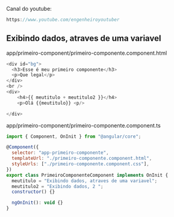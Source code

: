 Canal do youtube:

```js
https://www.youtube.com/engenheiroyoutuber
```

## Exibindo dados, atraves de uma variavel

app/primeiro-component/primeiro-componente.component.html

```js
<div id="bg">
  <h3>Esse é meu primeiro componente</h3>
  <p>Que legal</p>
</div>
<br />
<div>
    <h4>{{ meutitulo + meutitulo2 }}</h4>
    <p>Olá {{meutitulo}} <p/>

</div>
```

app/primeiro-component/primeiro-componente.component.ts

```js
import { Component, OnInit } from "@angular/core";

@Component({
  selector: "app-primeiro-componente",
  templateUrl: "./primeiro-componente.component.html",
  styleUrls: ["./primeiro-componente.component.css"],
})
export class PrimeiroComponenteComponent implements OnInit {
  meutitulo = "Exibindo dados, atraves de uma variavel";
  meutitulo2 = "Exibindo dados, 2 ";
  constructor() {}

  ngOnInit(): void {}
}
```
